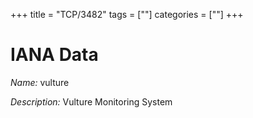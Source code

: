 +++
title = "TCP/3482"
tags = [""]
categories = [""]
+++

# IANA Data

_Name:_ vulture

_Description:_ Vulture Monitoring System

